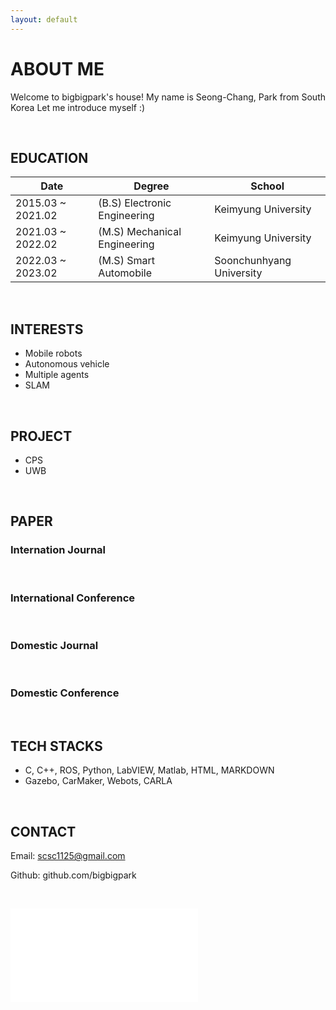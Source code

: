 ```yaml
---
layout: default
---
```

# ABOUT ME

Welcome to bigbigpark's house!
My name is Seong-Chang, Park from South Korea
Let me introduce myself :)

<br/>

## EDUCATION

| Date              | Degree                       | School                   |
| ------------------| ---------------------------- | -------------------------|
| 2015.03 ~ 2021.02 | (B.S) Electronic Engineering | Keimyung University      |
| 2021.03 ~ 2022.02 | (M.S) Mechanical Engineering | Keimyung University      |
| 2022.03 ~ 2023.02 | (M.S) Smart Automobile       | Soonchunhyang University |

<br/>

## INTERESTS

* Mobile robots
* Autonomous vehicle
* Multiple agents
* SLAM

<br/>

## PROJECT

* CPS
* UWB

<br/>

## PAPER

### Internation Journal

<br/>

### International Conference

<br/>

### Domestic Journal

<br/>

### Domestic Conference

<br/>

## TECH STACKS

* C, C++, ROS, Python, LabVIEW, Matlab, HTML, MARKDOWN
* Gazebo, CarMaker, Webots, CARLA

<br/>

## CONTACT

Email: scsc1125@gmail.com

Github: github.com/bigbigpark

<br/>

![BlogTest](./posts/blog/2022-0111-02.md)